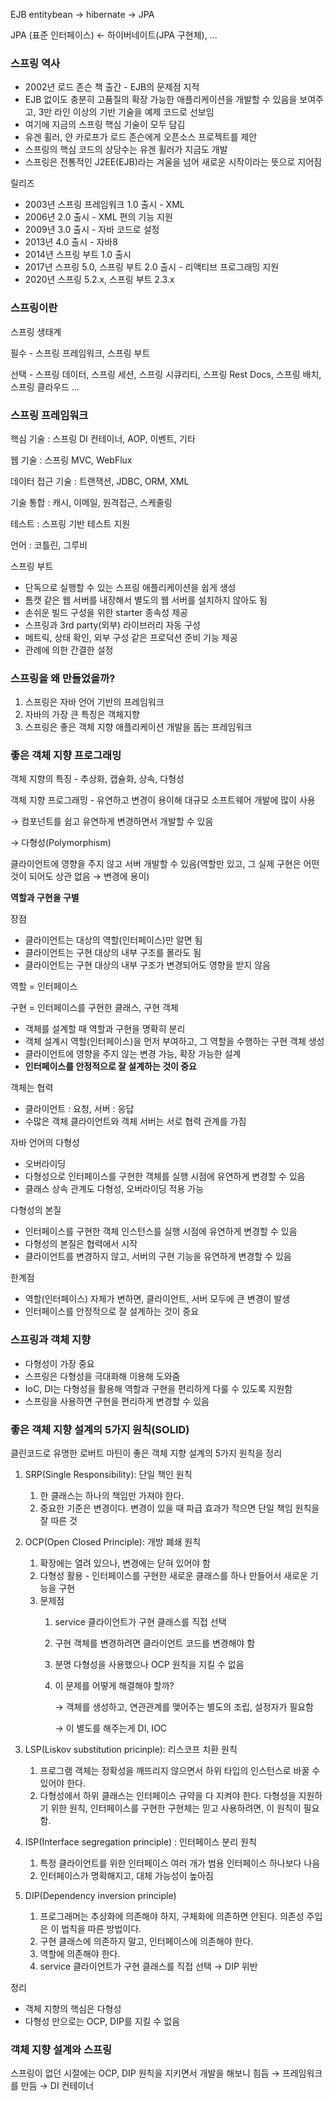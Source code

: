 EJB entitybean → hibernate → JPA

JPA (표준 인터페이스) ←  하이버네이트(JPA 구현체), ...

### 스프링 역사

- 2002년 로드 존슨 책 출간 - EJB의 문제점 지적
- EJB 없이도 충분히 고품질의 확장 가능한 애플리케이션을 개발할 수 있음을 보여주고, 3만 라인 이상의 기반 기술을 예제 코드로 선보임
- 여기에 지금의 스프링 핵심 기술이 모두 담김
- 유겐 휠러, 얀 카로프가 로드 존슨에게 오픈소스 프로젝트를 제안
- 스프링의 핵심 코드의 상당수는 유겐 휠러가 지금도 개발
- 스프링은 전통적인 J2EE(EJB)라는 겨울을 넘어 새로운 시작이라는 뜻으로 지어짐

릴리즈

- 2003년 스프링 프레임워크 1.0 출시 - XML
- 2006년 2.0 출시 - XML 편의 기능 지원
- 2009년 3.0 출시 - 자바 코드로 설정
- 2013년 4.0 출시 - 자바8
- 2014년 스프링 부트 1.0 출시
- 2017년 스프링 5.0, 스프링 부트 2.0 출시 - 리액티브 프로그래밍 지원
- 2020년 스프링 5.2.x, 스프링 부트 2.3.x

### 스프링이란

스프링 생태계

필수 - 스프링 프레임워크, 스프링 부트

선택 - 스프링 데이터, 스프링 세션, 스프링 시큐리티, 스프링 Rest Docs, 스프링 배치, 스프링 클라우드 ...

### 스프링 프레임워크

핵심 기술 : 스프링 DI 컨테이너, AOP, 이벤트, 기타

웹 기술 : 스프링 MVC, WebFlux

데이터 접근 기술 : 트랜잭션, JDBC, ORM, XML

기술 통합 : 캐시, 이메일, 원격접근, 스케줄링

테스트 : 스프링 기반 테스트 지원

언어 : 코틀린, 그루비

스프링 부트

- 단독으로 실행할 수 있는 스프링 애플리케이션을 쉽게 생성
- 톰캣 같은 웹 서버를 내장해서 별도의 웹 서버를 설치하지 않아도 됨
- 손쉬운 빌드 구성을 위한 starter 종속성 제공
- 스프링과 3rd party(외부) 라이브러리 자동 구성
- 메트릭, 상태 확인, 외부 구성 같은 프로덕션 준비 기능 제공
- 관례에 의한 간결한 설정

### 스프링을 왜 만들었을까?

1. 스프링은 자바 언어 기반의 프레임워크
2. 자바의 가장 큰 특징은 객체지향
3. 스프링은 좋은 객체 지향 애플리케이션 개발을 돕는 프레임워크

### 좋은 객체 지향 프로그래밍

객체 지향의 특징 - 추상화, 캡슐화, 상속, 다형성

객체 지향 프로그래밍 - 유연하고 변경이 용이해 대규모 소프트웨어 개발에 많이 사용

→ 컴포넌트를 쉽고 유연하게 변경하면서 개발할 수 있음

→ 다형성(Polymorphism)

클라이언트에 영향을 주지 않고 서버 개발할 수 있음(역할만 있고, 그 실제 구현은 어떤 것이 되어도 상관 없음 → 변경에 용이)

**역할과 구현을 구별**

장점

- 클라이언트는 대상의 역할(인터페이스)만 알면 됨
- 클라이언트는 구현 대상의 내부 구조를 몰라도 됨
- 클라이언트는 구현 대상의 내부 구조가 변경되어도 영향을 받지 않음

     

역할 = 인터페이스

구현 = 인터페이스를 구현한 클래스, 구현 객체

- 객체를 설계할 때 역할과 구현을 명확히 분리
- 객체 설계시 역할(인터페이스)을 먼저 부여하고, 그 역할을 수행하는 구현 객체 생성
- 클라이언트에 영향을 주지 않는 변경 가능, 확장 가능한 설계
- **인터페이스를 안정적으로 잘 설계하는 것이 중요**

              

객체는 협력

- 클라이언트 : 요청, 서버 : 응답
- 수많은 객체 클라이언트와 객체 서버는 서로 협력 관계를 가짐

            

자바 언어의 다형성

- 오버라이딩
- 다형성으로 인터페이스를 구현한 객체를 실행 시점에 유연하게 변경할 수 있음
- 클래스 상속 관계도 다형성, 오버라이딩 적용 가능

              

다형성의 본질

- 인터페이스를 구현한 객체 인스턴스를 실행 시점에 유연하게 변경할 수 있음
- 다형성의 본질은 협력에서 시작
- 클라이언트를 변경하지 않고, 서버의 구현 기능을 유연하게 변경할 수 있음

한계점

- 역할(인터페이스) 자체가 변하면, 클라이언트, 서버 모두에 큰 변경이 발생
- 인터페이스를 안정적으로 잘 설계하는 것이 중요

### 스프링과 객체 지향

- 다형성이 가장 중요
- 스프링은 다형성을 극대화해 이용해 도와줌
- IoC, DI는 다형성을 활용해 역할과 구현을 편리하게 다룰 수 있도록 지원함
- 스프링을 사용하면 구현을 편리하게 변경할 수 있음

### 좋은 객체 지향 설계의 5가지 원칙(SOLID)

클린코드로 유명한 로버트 마틴이 좋은 객체 지향 설계의 5가지 원칙을 정리

1. SRP(Single Responsibility): 단일 책인 원칙
    1. 한 클래스는 하나의 책임만 가져야 한다.
    2. 중요한 기준은 변경이다. 변경이 있을 때 파급 효과가 적으면 단일 책임 원칙을 잘 따른 것
2. OCP(Open Closed Principle): 개방 폐쇄 원칙
    1. 확장에는 열려 있으나, 변경에는 닫혀 있어야 함
    2. 다형성 활용 - 인터페이스를 구현한 새로운 클래스를 하나 만들어서 새로운 기능을 구현
    3. 문제점
        1. service 클라이언트가 구현 클래스를 직접 선택
        2. 구현 객체를 변경하려면 클라이언트 코드를 변경해야 함
        3. 분명 다형성을 사용했으나 OCP 원칙을 지킬 수 없음
        4. 이 문제를 어떻게 해결해야 할까?
            
            → 객체를 생성하고, 연관관계를 맺어주는 별도의 조립, 설정자가 필요함
            
            → 이 별도를 해주는게 DI, IOC
            
3. LSP(Liskov substitution pricinple): 리스코프 치환 원칙
    1. 프로그램 객체는 정확성을 깨뜨리지 않으면서 하위 타입의 인스턴스로 바꿀 수 있어야 한다.
    2. 다형성에서 하위 클래스는 인터페이스 규약을 다 지켜야 한다. 다형성을 지원하기 위한 원칙, 인터페이스를 구현한 구현체는 믿고 사용하려면, 이 원칙이 필요함.
4. ISP(Interface segregation principle) : 인터페이스 분리 원칙
    1. 특정 클라이언트를 위한 인터페이스 여러 개가 범용 인터페이스 하나보다 나음
    2. 인터페이스가 명확해지고, 대체 가능성이 높아짐
5. DIP(Dependency inversion principle)
    1. 프로그래머는 추상화에 의존해야 하지, 구체화에 의존하면 안된다. 의존성 주입은 이 법칙을 따른 방법이다.
    2. 구현 클래스에 의존하지 말고, 인터페이스에 의존해야 한다.
    3. 역할에 의존해야 한다. 
    4. service 클라이언트가 구현 클래스를 직접 선택 → DIP 위반
    

정리

- 객체 지향의 핵심은 다형성
- 다형성 만으로는 OCP, DIP를 지킬 수 없음

### 객체 지향 설계와 스프링

스프링이 없던 시절에는 OCP, DIP 원칙을 지키면서 개발을 해보니 힘듬 → 프레임워크를 만듬 → DI 컨테이너